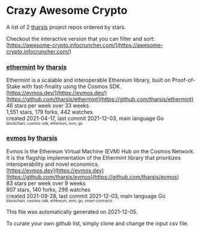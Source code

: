 # Crazy Awesome Crypto
A list of 2 [tharsis](https://github.com/tharsis) project repos ordered by stars.  

Checkout the interactive version that you can filter and sort: 
[https://awesome-crypto.infocruncher.com/](https://awesome-crypto.infocruncher.com/)  


### [ethermint](https://github.com/tharsis/ethermint) by [tharsis](https://github.com/tharsis)  
Ethermint is a scalable and interoperable Ethereum library, built on Proof-of-Stake with fast-finality using the Cosmos SDK.  
[https://evmos.dev/](https://evmos.dev/)  
[https://github.com/tharsis/ethermint](https://github.com/tharsis/ethermint)  
46 stars per week over 33 weeks  
1,551 stars, 179 forks, 442 watches  
created 2021-04-17, last commit 2021-12-03, main language Go  
<sub><sup>blockchain, cosmos-sdk, ethereum, evm, go</sup></sub>


### [evmos](https://github.com/tharsis/evmos) by [tharsis](https://github.com/tharsis)  
Evmos is the Ethereum Virtual Machine (EVM) Hub on the Cosmos Network. It is the flagship implementation of the Ethermint library that prioritizes interoperability and novel economics.  
[https://evmos.dev](https://evmos.dev)  
[https://github.com/tharsis/evmos](https://github.com/tharsis/evmos)  
83 stars per week over 9 weeks  
807 stars, 140 forks, 298 watches  
created 2021-09-28, last commit 2021-12-03, main language Go  
<sub><sup>blockchain, cosmos-sdk, ethereum, evm, go, smart-contracts</sup></sub>


This file was automatically generated on 2021-12-05.  

To curate your own github list, simply clone and change the input csv file.  